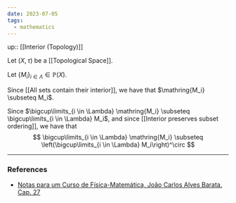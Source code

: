 ```yaml
---
date: 2023-07-05
tags:
  - mathematics
---
```

up:: [[Interior (Topology)]]

Let $(X, \tau)$ be a [[Topological Space]].

Let $\{M_i\}_{i \in \Lambda} \in \mathbb{P}(X)$. 

Since [[All sets contain their interior]], we have that $\mathring{M_i} \subseteq M_i$.

Since $\bigcup\limits_{i \in \Lambda} \mathring{M_i} \subseteq \bigcup\limits_{i \in \Lambda} M_i$, and since [[Interior preserves subset ordering]], we have that
$$
\bigcup\limits_{i \in \Lambda} \mathring{M_i} \subseteq \left(\bigcup\limits_{i \in \Lambda} M_i\right)^\circ
$$


---
### References
- [Notas para um Curso de Física-Matemática, João Carlos Alves Barata. Cap. 27](http://denebola.if.usp.br/~jbarata/Notas_de_aula/arquivos/nc-cap27.pdf)
